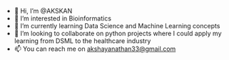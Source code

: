 - 👋 Hi, I’m @AKSKAN
- 👀 I’m interested in Bioinformatics
- 🌱 I’m currently learning Data Science and Machine Learning concepts
- 💞️ I’m looking to collaborate on python projects where I could apply my learning from DSML to the healthcare industry
- 📫 You can reach me on akshayanathan33@gmail.com

<!---
AKSKAN/AKSKAN is a ✨ special ✨ repository because its `README.md` (this file) appears on your GitHub profile.
You can click the Preview link to take a look at your changes.
--->
